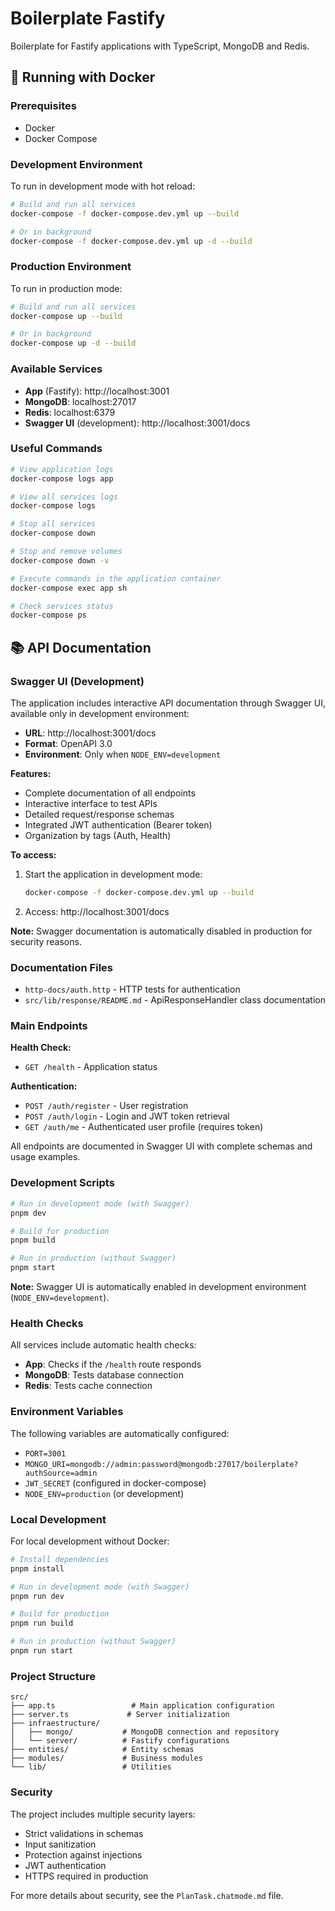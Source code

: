 # Boilerplate Fastify

Boilerplate for Fastify applications with TypeScript, MongoDB and Redis.

## 🚀 Running with Docker

### Prerequisites

- Docker
- Docker Compose

### Development Environment

To run in development mode with hot reload:

```bash
# Build and run all services
docker-compose -f docker-compose.dev.yml up --build

# Or in background
docker-compose -f docker-compose.dev.yml up -d --build
```

### Production Environment

To run in production mode:

```bash
# Build and run all services
docker-compose up --build

# Or in background
docker-compose up -d --build
```

### Available Services

- **App** (Fastify): http://localhost:3001
- **MongoDB**: localhost:27017
- **Redis**: localhost:6379
- **Swagger UI** (development): http://localhost:3001/docs

### Useful Commands

```bash
# View application logs
docker-compose logs app

# View all services logs
docker-compose logs

# Stop all services
docker-compose down

# Stop and remove volumes
docker-compose down -v

# Execute commands in the application container
docker-compose exec app sh

# Check services status
docker-compose ps
```

## 📚 API Documentation

### Swagger UI (Development)

The application includes interactive API documentation through Swagger UI, available only in development environment:

- **URL**: http://localhost:3001/docs
- **Format**: OpenAPI 3.0
- **Environment**: Only when `NODE_ENV=development`

**Features:**
- Complete documentation of all endpoints
- Interactive interface to test APIs
- Detailed request/response schemas
- Integrated JWT authentication (Bearer token)
- Organization by tags (Auth, Health)

**To access:**
1. Start the application in development mode:
   ```bash
   docker-compose -f docker-compose.dev.yml up --build
   ```
2. Access: http://localhost:3001/docs

**Note:** Swagger documentation is automatically disabled in production for security reasons.

### Documentation Files
- `http-docs/auth.http` - HTTP tests for authentication
- `src/lib/response/README.md` - ApiResponseHandler class documentation

### Main Endpoints

**Health Check:**
- `GET /health` - Application status

**Authentication:**
- `POST /auth/register` - User registration
- `POST /auth/login` - Login and JWT token retrieval
- `GET /auth/me` - Authenticated user profile (requires token)

All endpoints are documented in Swagger UI with complete schemas and usage examples.

### Development Scripts

```bash
# Run in development mode (with Swagger)
pnpm dev

# Build for production
pnpm build

# Run in production (without Swagger)
pnpm start
```

**Note:** Swagger UI is automatically enabled in development environment (`NODE_ENV=development`).

### Health Checks

All services include automatic health checks:

- **App**: Checks if the `/health` route responds
- **MongoDB**: Tests database connection
- **Redis**: Tests cache connection

### Environment Variables

The following variables are automatically configured:

- `PORT=3001`
- `MONGO_URI=mongodb://admin:password@mongodb:27017/boilerplate?authSource=admin`
- `JWT_SECRET` (configured in docker-compose)
- `NODE_ENV=production` (or development)

### Local Development

For local development without Docker:

```bash
# Install dependencies
pnpm install

# Run in development mode (with Swagger)
pnpm run dev

# Build for production
pnpm run build

# Run in production (without Swagger)
pnpm run start
```

### Project Structure

```
src/
├── app.ts                 # Main application configuration
├── server.ts             # Server initialization
├── infraestructure/
│   ├── mongo/           # MongoDB connection and repository
│   └── server/          # Fastify configurations
├── entities/            # Entity schemas
├── modules/             # Business modules
└── lib/                 # Utilities
```

### Security

The project includes multiple security layers:

- Strict validations in schemas
- Input sanitization
- Protection against injections
- JWT authentication
- HTTPS required in production

For more details about security, see the `PlanTask.chatmode.md` file.